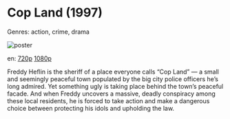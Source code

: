 # Cop Land (1997)

Genres: action, crime, drama

![poster](http://image.tmdb.org/t/p/w500/th2UDVewgUAfIXFUaWGWWBxCM91.jpg)

en:
  [720p](magnet:?xt=urn:btih:B2AD5F73F79117DA9B69AC45055BCC71ADE4BB37&tr=udp://glotorrents.pw:6969/announce&tr=udp://tracker.opentrackr.org:1337/announce&tr=udp://torrent.gresille.org:80/announce&tr=udp://tracker.openbittorrent.com:80&tr=udp://tracker.coppersurfer.tk:6969&tr=udp://tracker.leechers-paradise.org:6969&tr=udp://p4p.arenabg.ch:1337&tr=udp://tracker.internetwarriors.net:1337)
  [1080p](magnet:?xt=urn:btih:8221D8B75AD547190F62B3EB0F4877285D757FF6&tr=udp://glotorrents.pw:6969/announce&tr=udp://tracker.opentrackr.org:1337/announce&tr=udp://torrent.gresille.org:80/announce&tr=udp://tracker.openbittorrent.com:80&tr=udp://tracker.coppersurfer.tk:6969&tr=udp://tracker.leechers-paradise.org:6969&tr=udp://p4p.arenabg.ch:1337&tr=udp://tracker.internetwarriors.net:1337)
  


Freddy Heflin is the sheriff of a place everyone calls “Cop Land” — a small and seemingly peaceful town populated by the big city police officers he’s long admired. Yet something ugly is taking place behind the town’s peaceful facade. And when Freddy uncovers a massive, deadly conspiracy among these local residents, he is forced to take action and make a dangerous choice between protecting his idols and upholding the law.